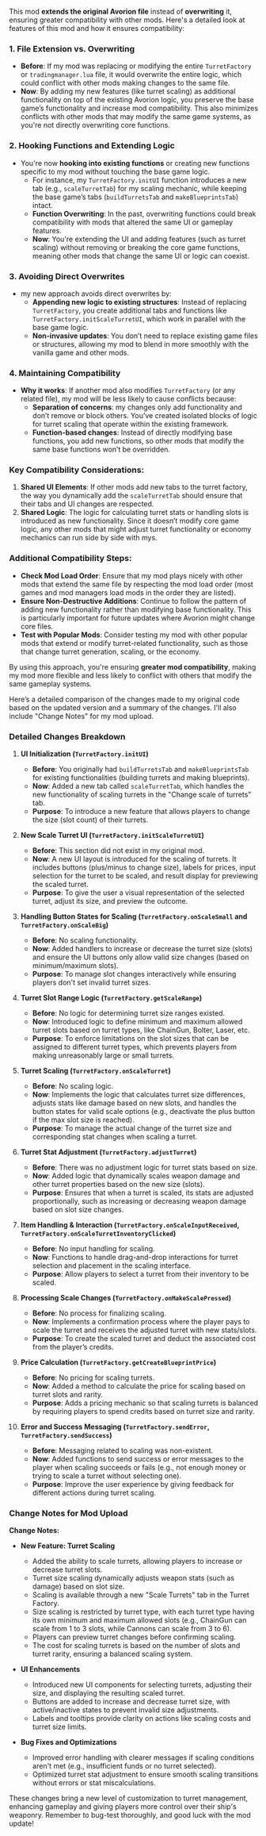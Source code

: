 This mod **extends the original Avorion file** instead of **overwriting** it, ensuring greater compatibility with other mods. Here's a detailed look at features of this mod and how it ensures compatibility:

### 1. **File Extension vs. Overwriting**
   - **Before**: If my mod was replacing or modifying the entire `TurretFactory` or `tradingmanager.lua` file, it would overwrite the entire logic, which could conflict with other mods making changes to the same file.
   - **Now**: By adding my new features (like turret scaling) as additional functionality on top of the existing Avorion logic, you preserve the base game’s functionality and increase mod compatibility. This also minimizes conflicts with other mods that may modify the same game systems, as you're not directly overwriting core functions.

### 2. **Hooking Functions and Extending Logic**
   - You're now **hooking into existing functions** or creating new functions specific to my mod without touching the base game logic.
     - For instance, my `TurretFactory.initUI` function introduces a new tab (e.g., `scaleTurretTab`) for my scaling mechanic, while keeping the base game’s tabs (`buildTurretsTab` and `makeBlueprintsTab`) intact.
     - **Function Overwriting**: In the past, overwriting functions could break compatibility with mods that altered the same UI or gameplay features.
     - **Now**: You're extending the UI and adding features (such as turret scaling) without removing or breaking the core game functions, meaning other mods that change the same UI or logic can coexist.

### 3. **Avoiding Direct Overwrites**
   - my new approach avoids direct overwrites by:
     - **Appending new logic to existing structures**: Instead of replacing `TurretFactory`, you create additional tabs and functions like `TurretFactory.initScaleTurretUI`, which work in parallel with the base game logic.
     - **Non-invasive updates**: You don’t need to replace existing game files or structures, allowing my mod to blend in more smoothly with the vanilla game and other mods.

### 4. **Maintaining Compatibility**
   - **Why it works**: If another mod also modifies `TurretFactory` (or any related file), my mod will be less likely to cause conflicts because:
     - **Separation of concerns**: my changes only add functionality and don’t remove or block others. You’ve created isolated blocks of logic for turret scaling that operate within the existing framework.
     - **Function-based changes**: Instead of directly modifying base functions, you add new functions, so other mods that modify the same base functions won’t be overridden.

### Key Compatibility Considerations:
   1. **Shared UI Elements**: If other mods add new tabs to the turret factory, the way you dynamically add the `scaleTurretTab` should ensure that their tabs and UI changes are respected.
   2. **Shared Logic**: The logic for calculating turret stats or handling slots is introduced as new functionality. Since it doesn’t modify core game logic, any other mods that might adjust turret functionality or economy mechanics can run side by side with mys.

### Additional Compatibility Steps:
   - **Check Mod Load Order**: Ensure that my mod plays nicely with other mods that extend the same file by respecting the mod load order (most games and mod managers load mods in the order they are listed).
   - **Ensure Non-Destructive Additions**: Continue to follow the pattern of adding new functionality rather than modifying base functionality. This is particularly important for future updates where Avorion might change core files.
   - **Test with Popular Mods**: Consider testing my mod with other popular mods that extend or modify turret-related functionality, such as those that change turret generation, scaling, or the economy.

By using this approach, you're ensuring **greater mod compatibility**, making my mod more flexible and less likely to conflict with others that modify the same gameplay systems.

Here’s a detailed comparison of the changes made to my original code based on the updated version and a summary of the changes. I'll also include "Change Notes" for my mod upload.

### Detailed Changes Breakdown

1. **UI Initialization (`TurretFactory.initUI`)**
    - **Before**: You originally had `buildTurretsTab` and `makeBlueprintsTab` for existing functionalities (building turrets and making blueprints).
    - **Now**: Added a new tab called `scaleTurretTab`, which handles the new functionality of scaling turrets in the "Change scale of turrets" tab.
    - **Purpose**: To introduce a new feature that allows players to change the size (slot count) of their turrets.

2. **New Scale Turret UI (`TurretFactory.initScaleTurretUI`)**
    - **Before**: This section did not exist in my original mod.
    - **Now**: A new UI layout is introduced for the scaling of turrets. It includes buttons (plus/minus to change size), labels for prices, input selection for the turret to be scaled, and result display for previewing the scaled turret.
    - **Purpose**: To give the user a visual representation of the selected turret, adjust its size, and preview the outcome.

3. **Handling Button States for Scaling (`TurretFactory.onScaleSmall` and `TurretFactory.onScaleBig`)**
    - **Before**: No scaling functionality.
    - **Now**: Added handlers to increase or decrease the turret size (slots) and ensure the UI buttons only allow valid size changes (based on minimum/maximum slots).
    - **Purpose**: To manage slot changes interactively while ensuring players don't set invalid turret sizes.

4. **Turret Slot Range Logic (`TurretFactory.getScaleRange`)**
    - **Before**: No logic for determining turret size ranges existed.
    - **Now**: Introduced logic to define minimum and maximum allowed turret slots based on turret types, like ChainGun, Bolter, Laser, etc.
    - **Purpose**: To enforce limitations on the slot sizes that can be assigned to different turret types, which prevents players from making unreasonably large or small turrets.

5. **Turret Scaling (`TurretFactory.onScaleTurret`)**
    - **Before**: No scaling logic.
    - **Now**: Implements the logic that calculates turret size differences, adjusts stats like damage based on new slots, and handles the button states for valid scale options (e.g., deactivate the plus button if the max slot size is reached).
    - **Purpose**: To manage the actual change of the turret size and corresponding stat changes when scaling a turret.

6. **Turret Stat Adjustment (`TurretFactory.adjustTurret`)**
    - **Before**: There was no adjustment logic for turret stats based on size.
    - **Now**: Added logic that dynamically scales weapon damage and other turret properties based on the new size (slots).
    - **Purpose**: Ensures that when a turret is scaled, its stats are adjusted proportionally, such as increasing or decreasing weapon damage based on slot size changes.

7. **Item Handling & Interaction (`TurretFactory.onScaleInputReceived`, `TurretFactory.onScaleTurretInventoryClicked`)**
    - **Before**: No input handling for scaling.
    - **Now**: Functions to handle drag-and-drop interactions for turret selection and placement in the scaling interface.
    - **Purpose**: Allow players to select a turret from their inventory to be scaled.

8. **Processing Scale Changes (`TurretFactory.onMakeScalePressed`)**
    - **Before**: No process for finalizing scaling.
    - **Now**: Implements a confirmation process where the player pays to scale the turret and receives the adjusted turret with new stats/slots.
    - **Purpose**: To create the scaled turret and deduct the associated cost from the player’s credits.

9. **Price Calculation (`TurretFactory.getCreateBlueprintPrice`)**
    - **Before**: No pricing for scaling turrets.
    - **Now**: Added a method to calculate the price for scaling based on turret slots and rarity.
    - **Purpose**: Adds a pricing mechanic so that scaling turrets is balanced by requiring players to spend credits based on turret size and rarity.

10. **Error and Success Messaging (`TurretFactory.sendError`, `TurretFactory.sendSuccess`)**
    - **Before**: Messaging related to scaling was non-existent.
    - **Now**: Added functions to send success or error messages to the player when scaling succeeds or fails (e.g., not enough money or trying to scale a turret without selecting one).
    - **Purpose**: Improve the user experience by giving feedback for different actions during turret scaling.

### Change Notes for Mod Upload

**Change Notes:**

- **New Feature: Turret Scaling**
  - Added the ability to scale turrets, allowing players to increase or decrease turret slots.
  - Turret size scaling dynamically adjusts weapon stats (such as damage) based on slot size.
  - Scaling is available through a new "Scale Turrets" tab in the Turret Factory.
  - Size scaling is restricted by turret type, with each turret type having its own minimum and maximum allowed slots (e.g., ChainGun can scale from 1 to 3 slots, while Cannons can scale from 3 to 6).
  - Players can preview turret changes before confirming scaling.
  - The cost for scaling turrets is based on the number of slots and turret rarity, ensuring a balanced scaling system.
  
- **UI Enhancements**
  - Introduced new UI components for selecting turrets, adjusting their size, and displaying the resulting scaled turret.
  - Buttons are added to increase and decrease turret size, with active/inactive states to prevent invalid size adjustments.
  - Labels and tooltips provide clarity on actions like scaling costs and turret size limits.

- **Bug Fixes and Optimizations**
  - Improved error handling with clearer messages if scaling conditions aren't met (e.g., insufficient funds or no turret selected).
  - Optimized turret stat adjustment to ensure smooth scaling transitions without errors or stat miscalculations.

These changes bring a new level of customization to turret management, enhancing gameplay and giving players more control over their ship's weaponry. Remember to bug-test thoroughly, and good luck with the mod update!
